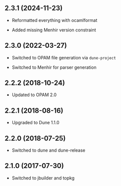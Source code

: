 ## 2.3.1 (2024-11-23)

- Reformatted everything with ocamlformat

- Added missing Menhir version constraint

## 2.3.0 (2022-03-27)

- Switched to OPAM file generation via `dune-project`

- Switched to Menhir for parser generation

## 2.2.2 (2018-10-24)

- Updated to OPAM 2.0

## 2.2.1 (2018-08-16)

- Upgraded to Dune 1.1.0

## 2.2.0 (2018-07-25)

- Switched to dune and dune-release

## 2.1.0 (2017-07-30)

- Switched to jbuilder and topkg
